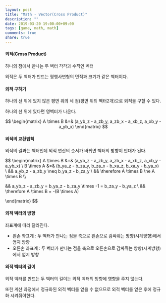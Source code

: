 ```yaml
---
layout: post
title: "Math - Vector(Cross Product)"
description: ""
date: 2019-03-20 19:00:00+09:00
tags: [game, math, math]
comments: true
share: true
---
```


#### 외적(Cross Product)
하나의 점에서 만나는 두 벡터 각각과 수직인 벡터

외적은 두 벡터가 만드는 평행사변형의 면적과 크기가 같은 벡터이다.



#### 외적 구하기

하나의 선 위에 있지 않은 평면 위의 세 점(평면 위의 벡터2개)으로 외적을 구할 수 있다.

하나의 선 위에 있다면 영벡터가 나온다.

$$
\begin{matrix}
A \times B &=& (a_yb_z - a_zb_y, a_zb_x - a_xb_z, a_xb_y - a_yb_x)
\end{matrix}
$$



#### 외적의 교환법칙

외적의 결과는 벡터인데 외적 연산의 순서가 바뀌면 벡터의 방향이 반대가 된다.

$$
\begin{matrix}
A \times B &=& (a_yb_z - a_zb_y, a_zb_x - a_xb_z, a_xb_y - a_yb_x) \\
B \times A &=& (b_ya_z - b_za_y, b_za_x - b_xa_z, b_xa_y - b_ya_x) \\
&& a_yb_z - a_zb_y \neq b_ya_z - b_za_y \\
&& \therefore A \times B \ne A \times B \\\\

&& a_yb_z - a_zb_y = b_ya_z - b_za_y \times -1 = b_za_y - b_ya_z  \\
&& \therefore A \times B = -(B \times A)

\end{matrix}
$$


#### 외적 벡터의 방향

좌표계에 따라 달라진다.

- 왼손 좌표계 : 두 벡터가 만나는 점을 축으로 왼손으로 감싸쥐는 방향(시계방향)에서 엄지 방향
- 오른손 좌표계 : 두 벡터가 만나는 점을 축으로 오른손으로 감싸쥐는 방향(시계방향)에서 엄지 방향



#### 외적 벡터의 길이

외적 벡터를 만드는 두 벡터의 길이는 외적 벡터의 방향에 영향을 주지 않는다.

또한 계산 과정에서 정규화된 외적 벡터를 얻을 수 없으므로 외적 벡터를 얻은 후에 정규화 시켜줘야한다.



